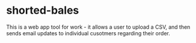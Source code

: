 # shorted-bales
This is a web app tool for work - it allows a user to upload a CSV, and then sends email updates to individual cusotmers regarding their order.